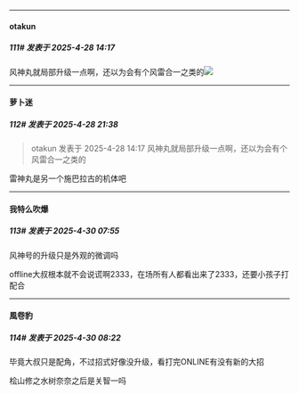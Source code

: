 ﻿
*****

####  otakun  
##### 111#       发表于 2025-4-28 14:17

风神丸就局部升级一点啊，还以为会有个风雷合一之类的<img src="https://static.stage1st.com/image/smiley/face2017/143.png" referrerpolicy="no-referrer">


*****

####  萝卜迷  
##### 112#       发表于 2025-4-28 21:38

<blockquote>otakun 发表于 2025-4-28 14:17
风神丸就局部升级一点啊，还以为会有个风雷合一之类的</blockquote>
雷神丸是另一个施巴拉古的机体吧


*****

####  我特么吹爆  
##### 113#       发表于 2025-4-30 07:55

风神号的升级只是外观的微调吗

offline大叔根本就不会说谎啊2333，在场所有人都看出来了2333，还要小孩子打配合


*****

####  風卷豹  
##### 114#       发表于 2025-4-30 08:22

毕竟大叔只是配角，不过招式好像没升级，看打完ONLINE有没有新的大招

桧山修之水树奈奈之后是关智一吗

